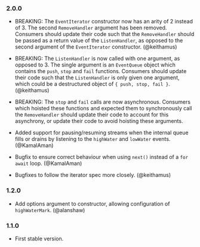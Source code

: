 ### 2.0.0
* BREAKING: The `EventIterator` constructor now has an arity of 2 instead of 3.
  The second `RemoveHandler` argument has been removed. Consumers should update
  their code such that the `RemoveHandler` should be passed as a return value of
  the `ListenHandler`, as opposed to the second argument of the `EventIterator`
  constructor. (@keithamus)

* BREAKING: The `ListenHandler` is now called with one argument, as opposed to
  3. The single argument is an `EventQueue` object which contains the `push`,
  `stop` and `fail` functions. Consumers should update their code such that the
  `ListenHandler` is only given one argument, which could be a destructured
  object of `{ push, stop, fail }`. (@keithamus)

* BREAKING: The `stop` and `fail` calls are now asynchronous. Consumers which
  hoisted these functions and expected them to synchronously call the
  `RemoveHandler` should update their code to account for this asynchrony, or
  update their code to avoid hoisting these arguments.

* Added support for pausing/resuming streams when the internal queue fills or
  drains by listening to the `highWater` and `lowWater` events. (@KamalAman)

* Bugfix to ensure correct behaviour when using `next()` instead of a `for
  await` loop. (@KamalAman)

* Bugfixes to follow the iterator spec more closely. (@keithamus)

### 1.2.0
* Add options argument to constructor, allowing configuration of
  `highWaterMark`. (@alanshaw)

### 1.1.0
* First stable version.

